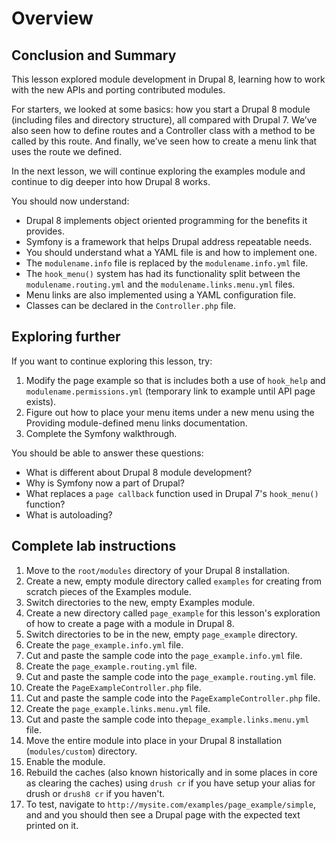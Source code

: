 <!--
{
"name" : "drupal-8-lesson-513-labs-and-other-information",
"version" : "0.0.1",
"title" : "Lesson 1.3 - Labs and other information",
"description" : "Labs and other information",
"freshnessDate" : 2015-12-11,
"homepage" : "https://docs.acquia.com/articles/drupal-8-lesson-513-labs-and-other-information",
"canonicalSource" : "https://docs.acquia.com/articles/drupal-8-lesson-513-labs-and-other-information",
"license" : "CC BY-SA"
}
-->

<!-- @section -->

# Overview

<!-- @section -->

## Conclusion and Summary

This lesson explored module development in Drupal 8, learning how to work with the new APIs and porting contributed modules.

For starters, we looked at some basics: how you start a Drupal 8 module (including files and directory structure), all compared with Drupal 7\. We’ve also seen how to define routes and a Controller class with a method to be called by this route. And finally, we’ve seen how to create a menu link that uses the route we defined.

In the next lesson, we will continue exploring the examples module and continue to dig deeper into how Drupal 8 works.

You should now understand:

*   Drupal 8 implements object oriented programming for the benefits it provides.
*   Symfony is a framework that helps Drupal address repeatable needs.
*   You should understand what a YAML file is and how to implement one.
*   The `modulename.info` file is replaced by the `modulename.info.yml` file.
*   The `hook_menu()` system has had its functionality split between the `modulename.routing.yml` and the `modulename.links.menu.yml` files.
*   Menu links are also implemented using a YAML configuration file.
*   Classes can be declared in the `Controller.php` file.

<!-- @section -->

## Exploring further

If you want to continue exploring this lesson, try:

1.  Modify the page example so that is includes both a use of `hook_help` and `modulename.permissions.yml` (temporary link to example until API page exists).
2.  Figure out how to place your menu items under a new menu using the Providing module-defined menu links documentation.
3.  Complete the Symfony walkthrough.

You should be able to answer these questions:

*   What is different about Drupal 8 module development?
*   Why is Symfony now a part of Drupal?
*   What replaces a `page callback` function used in Drupal 7's `hook_menu()` function?
*   What is autoloading?

<!-- @section -->

## Complete lab instructions

1.  Move to the `root/modules` directory of your Drupal 8 installation.
2.  Create a new, empty module directory called `examples` for creating from scratch pieces of the Examples module.
3.  Switch directories to the new, empty Examples module.
4.  Create a new directory called `page_example` for this lesson's exploration of how to create a page with a module in Drupal 8.
5.  Switch directories to be in the new, empty `page_example` directory.
6.  Create the `page_example.info.yml` file.
7.  Cut and paste the sample code into the `page_example.info.yml` file.
8.  Create the `page_example.routing.yml` file.
9.  Cut and paste the sample code into the `page_example.routing.yml` file.
10.  Create the `PageExampleController.php` file.
11.  Cut and paste the sample code into the `PageExampleController.php` file.
12.  Create the `page_example.links.menu.yml` file.
13.  Cut and paste the sample code into the`page_example.links.menu.yml` file.
14.  Move the entire module into place in your Drupal 8 installation (`modules/custom`) directory.
15.  Enable the module.
16.  Rebuild the caches (also known historically and in some places in core as clearing the caches) using `drush cr` if you have setup your alias for drush or `drush8 cr` if you haven't.
17.  To test, navigate to `http://mysite.com/examples/page_example/simple`, and and you should then see a Drupal page with the expected text printed on it.
